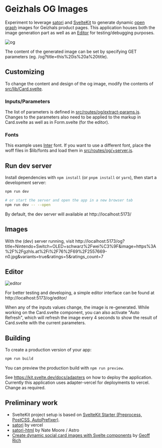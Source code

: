 # Geizhals OG Images

Experiment to leverage [satori](https://github.com/vercel/satori) and [SvelteKit](https://kit.svelte.dev/) to generate dynamic [open graph](https://ogp.me/) images for Geizhals product pages. This application houses both the image generation part as well as an [Editor](#editor) for testing/debugging purposes.

![og](https://user-images.githubusercontent.com/465547/212314944-0298eb64-5330-419a-8bf3-d2195a26ee63.png)

The content of the generated image can be set by specifying GET parameters (eg. /og?title=this%20is%20a%20title).

## Customizing

To change the content and design of the og image, modify the contents of [src/lib/Card.svelte](./src/lib/Card.svelte).

### Inputs/Parameters

The list of parameters is defined in [src/routes/og/extract-params.js](./src/routes/og/extract-params.js). Changes to the parameters also need to be applied to the markup in Card.svelte as well as in Form.svelte (for the editor).

### Fonts

This example uses [Inter](https://github.com/rsms/inter) font. If you want to use a different font, place the woff files in $lib/fonts and load them in [src/routes/og/+server.js](./src/routes/og/+server.js).


## Run dev server

Install dependencies with `npm install` (or `pnpm install` or `yarn`), then start a development server:

```bash
npm run dev

# or start the server and open the app in a new browser tab
npm run dev -- --open
```

By default, the dev server will available at http://localhost:5173/

## Images

With the (dev) server running, visit http://localhost:5173/og?title=Nintendo+Switch+OLED+schwarz%2Fwei%C3%9F&image=https%3A%2F%2Fgzhls.at%2Fi%2F76%2F69%2F2557669-n0.jpg&variants=true&ratings=5&ratings_count=7

## Editor

![editor](https://user-images.githubusercontent.com/465547/212315043-3659cee8-4ce3-4d26-9012-850a37094699.png)

For better testing and developing, a simple editor interface can be found at http://localhost:5173/og/editor/

When any of the inputs values change, the image is re-generated. While working on the Card.svelte component, you can also activate "Auto Refresh", which will refresh the image every 4 seconds to show the result of Card.svelte with the current parameters.

## Building

To create a production version of your app:

```bash
npm run build
```

You can preview the production build with `npm run preview`.

See https://kit.svelte.dev/docs/adapters on how to deploy the application. Currently this application uses adapter-vercel for deployments to vercel. Change as required.

## Preliminary work

- SvelteKit project setup is based on [SvelteKit Starter (Preprocess, PostCSS, AutoPrefixer)](https://stackblitz.com/edit/sveltejs-kit-template-default-stn1sy).
- [satori](https://github.com/vercel/satori) by vercel
- [satori-html](https://github.com/natemoo-re/satori-html) by Nate Moore / Astro
- [Create dynamic social card images with Svelte components](https://geoffrich.net/posts/svelte-social-image/) by [Geoff Rich](https://geoffrich.net/)

